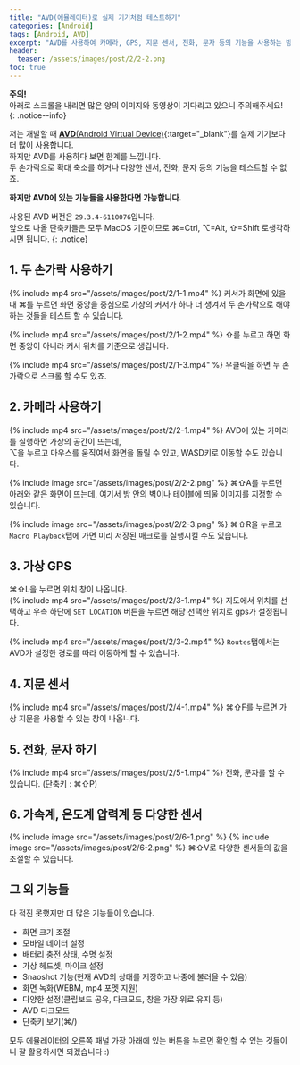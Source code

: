 ```yaml
---
title: "AVD(에뮬레이터)로 실제 기기처럼 테스트하기"
categories: [Android]
tags: [Android, AVD]
excerpt: "AVD를 사용하여 카메라, GPS, 지문 센서, 전화, 문자 등의 기능을 사용하는 방법을 알아봅니다."
header:
  teaser: /assets/images/post/2/2-2.png
toc: true
---
```


**주의!**  
아래로 스크롤을 내리면 많은 양의 이미지와 동영상이 기다리고 있으니 주의해주세요!
{: .notice--info}

저는 개발할 때 [**AVD**(Android Virtual Device)](https://developer.android.com/studio/run/emulator){:target="\_blank"}를 실제 기기보다 더 많이 사용합니다.  
하지만 AVD를 사용하다 보면 한계를 느낍니다.  
두 손가락으로 확대 축소를 하거나 다양한 센서, 전화, 문자 등의 기능을 테스트할 수 없죠.

**하지만 AVD에 있는 기능들을 사용한다면 가능합니다.**

사용된 AVD 버전은 `29.3.4-6110076`입니다.  
앞으로 나올 단축키들은 모두 MacOS 기준이므로 ⌘=Ctrl, ⌥=Alt, ⇧=Shift 로생각하시면 됩니다.
{: .notice}

## 1. 두 손가락 사용하기

{% include mp4 src="/assets/images/post/2/1-1.mp4" %}
커서가 화면에 있을 때 ⌘를 누르면 화면 중앙을 중심으로 가상의 커서가 하나 더 생겨서 두 손가락으로 해야 하는 것들을 테스트 할 수 있습니다.

{% include mp4 src="/assets/images/post/2/1-2.mp4" %}
⇧를 누르고 하면 화면 중앙이 아니라 커서 위치를 기준으로 생깁니다.

{% include mp4 src="/assets/images/post/2/1-3.mp4" %}
우클릭을 하면 두 손가락으로 스크롤 할 수도 있죠.

## 2. 카메라 사용하기

{% include mp4 src="/assets/images/post/2/2-1.mp4" %}
AVD에 있는 카메라를 실행하면 가상의 공간이 뜨는데,  
⌥을 누르고 마우스를 움직여서 화면을 돌릴 수 있고, WASD키로 이동할 수도 있습니다.

{% include image src="/assets/images/post/2/2-2.png" %}
⌘⇧A를 누르면 아래와 같은 화면이 뜨는데, 여기서 방 안의 벽이나 테이블에 띄울 이미지를 지정할 수 있습니다.

{% include image src="/assets/images/post/2/2-3.png" %}
⌘⇧R을 누르고 `Macro Playback`탭에 가면 미리 저장된 매크로를 실행시킬 수도 있습니다.

## 3. 가상 GPS

⌘⇧L을 누르면 위치 창이 나옵니다.  
{% include mp4 src="/assets/images/post/2/3-1.mp4" %}
지도에서 위치를 선택하고 우측 하단에 `SET LOCATION` 버튼을 누르면 해당 선택한 위치로 gps가 설정됩니다.

{% include mp4 src="/assets/images/post/2/3-2.mp4" %}
`Routes`탭에서는 AVD가 설정한 경로를 따라 이동하게 할 수 있습니다.

## 4. 지문 센서

{% include mp4 src="/assets/images/post/2/4-1.mp4" %}
⌘⇧F를 누르면 가상 지문을 사용할 수 있는 창이 나옵니다.

## 5. 전화, 문자 하기

{% include mp4 src="/assets/images/post/2/5-1.mp4" %}
전화, 문자를 할 수 있습니다. (단축키 : ⌘⇧P)

## 6. 가속계, 온도계 압력계 등 다양한 센서

{% include image src="/assets/images/post/2/6-1.png" %}
{% include image src="/assets/images/post/2/6-2.png" %}
⌘⇧V로 다양한 센서들의 값을 조절할 수 있습니다.

## 그 외 기능들

다 적진 못했지만 더 많은 기능들이 있습니다.

- 화면 크기 조절
- 모바일 데이터 설정
- 배터리 충전 상태, 수명 설정
- 가상 헤드셋, 마이크 설정
- Snaoshot 기능(현재 AVD의 상태를 저장하고 나중에 불러올 수 있음)
- 화면 녹화(WEBM, mp4 포멧 지원)
- 다양한 설정(클립보드 공유, 다크모드, 창을 가장 위로 유지 등)
- AVD 다크모드
- 단축키 보기(⌘/)

모두 에뮬레이터의 오른쪽 패널 가장 아래에 있는 버튼을 누르면 확인할 수 있는 것들이니 잘 활용하시면 되겠습니다 :)

<script>
var disqus_config = function () {
    this.page.identifier = '/android/2-2/';
};
    
(function() {
  var d = document, s = d.createElement('script');
  
  s.src = '//my-blog-uxemvdwgui.disqus.com/embed.js';
  
  s.setAttribute('data-timestamp', +new Date());
  (d.head || d.body).appendChild(s);
})();
</script>
